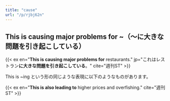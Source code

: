 ```yaml
---
title: "cause"
url: "/p/rjbj62n"
---
```


This is causing major problems for ~（～に大きな問題を引き起こしている）
----

{{< ex en="**This is causing major problems for** restaurants." jp="これはレストラン**に大きな問題を引き起こしている**。" cite="週刊ST" >}}


This is ~ing という形の同じような表現に以下のようなものがあります。

{{< ex en="**This is also leading to** higher prices and overfishing." cite="週刊ST" >}}


